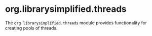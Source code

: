org.librarysimplified.threads
===

The `org.librarysimplified.threads` module provides functionality for
creating pools of threads.

